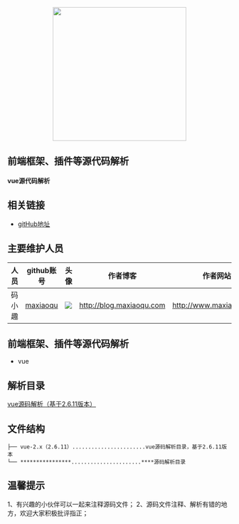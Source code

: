 <p align="center">
    <a href="http://www.maxiaoqu.com/">
        <img width="300" src="http://www.maxiaoqu.com/maxiaoqu.png">
    </a>
</p>

<h2>
    前端框架、插件等源代码解析
    <h4>vue源代码解析</h4>
</h2>

## 相关链接
- [gitHub地址](https://github.com/maxiaoqu/sourceCode-analyzing)

## 主要维护人员
|人员|github账号|头像|作者博客|作者网站|联系邮箱|
|---|---|---|---|---|---|
|码小趣|[maxiaoqu](https://github.com/maxiaoqu) |  ![](https://avatars1.githubusercontent.com/u/25891598?s=60&v=4)|http://blog.maxiaoqu.com|http://www.maxiaoqu.com|maxiaoqu@gmail.com

## 前端框架、插件等源代码解析
- vue

## 解析目录
[vue源码解析（基于2.6.11版本）](/vue-2.x（2.6.11）)

## 文件结构
```shell
├── vue-2.x（2.6.11）.......................vue源码解析目录，基于2.6.11版本
└── ****************......................****源码解析目录
```

## 温馨提示
1、有兴趣的小伙伴可以一起来注释源码文件；
2、源码文件注释、解析有错的地方，欢迎大家积极批评指正；